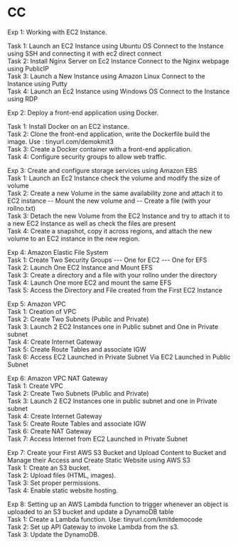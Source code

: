 # CC

Exp 1: Working with EC2 Instance.

Task 1: Launch an EC2 Instance using Ubuntu OS Connect to the Instance using SSH and connecting it with ec2 direct connect  
Task 2: Install Nginx Server on Ec2 Instance Connect to the Nginx webpage using PublicIP  
Task 3: Launch a New Instance using Amazon Linux Connect to the Instance using Putty  
Task 4: Launch an Ec2 Instance using Windows OS Connect to the Instance using RDP 


Exp 2:  Deploy a front-end application using Docker.

Task 1: Install Docker on an EC2 instance.  
Task 2: Clone the front-end application, write the Dockerfile build the image.
			Use : tinyurl.com/demokmit3  
Task 3: Create a Docker container with a front-end application.  
Task 4: Configure security groups to allow web traffic.  


Exp 3: Create and configure storage services using Amazon EBS  
Task 1: Launch an Ec2 Instance check the volume and modify the size of volume  
Task 2: Create a new Volume in the same availability zone and attach it to EC2 instance 
             -- Mount the new volume and
             -- Create a file (with your rollno.txt)  
Task 3: Detach the new Volume from the EC2 Instance and try to attach it to a new EC2 Instance as well as check the files are present  
Task 4: Create a snapshot, copy it across regions, and attach the new volume to an EC2 instance in the new region.



Exp 4:  Amazon Elastic File System  
Task 1: Create Two Security Groups
           --- One for EC2
           --- One for EFS  
Task 2: Launch One EC2 Instance and Mount EFS  
Task 3: Create a directory and a file with your rollno under the directory  
Task 4: Launch One more EC2 and mount the same EFS  
Task 5: Access the Directory and File created from the First EC2 Instance 



Exp 5: Amazon VPC  
Task 1: Creation of VPC  
Task 2: Create Two Subnets (Public and Private)   
Task 3: Launch 2 EC2 Instances one in Public subnet and One in Private subnet  
Task 4: Create Internet Gateway   
Task 5: Create Route Tables and associate IGW  
Task 6: Access EC2 Launched in Private Subnet Via EC2 Launched in Public Subnet


Exp 6: Amazon VPC NAT Gateway  
Task 1: Create VPC  
Task 2: Create Two Subnets (Public and Private)   
Task 3: Launch 2 EC2 Instances one in public subnet and one in Private subnet  
Task 4: Create Internet Gateway   
Task 5: Create Route Tables and associate IGW  
Task 6: Create NAT Gateway  
Task 7: Access Internet from EC2 Launched in Private Subnet  


Exp 7: Create your First AWS S3 Bucket and Upload Content to Bucket and Manage their Access and Create Static Website using AWS S3  
Task 1: Create an S3 bucket.  
Task 2: Upload files (HTML, images).  
Task 3: Set proper permissions.  
Task 4: Enable static website hosting.

Exp 8: Setting up an AWS Lambda function to trigger whenever an object is uploaded to an S3 bucket and update a DynamoDB table  
Task 1: Create a Lambda function.
			Use: tinyurl.com/kmitdemocode  
Task 2: Set up API Gateway to invoke Lambda from the s3.  
Task 3: Update the DynamoDB.
